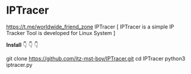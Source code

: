 # IPTracer
https://t.me/worldwide_friend_zone
IPTracer
[ IPTracer is a simple IP Tracker Tool is developed for Linux System ]

𝐈𝐧𝐬𝐭𝐚𝐥𝐥 👇 👇 👇

git clone https://github.com/itz-mst-boy/IPTracer.git
cd IPTracer
python3 iptracer.py
